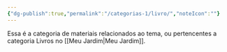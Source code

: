 ```yaml
---
{"dg-publish":true,"permalink":"/categorias-1/livro/","noteIcon":""}
---
```


Essa é a categoria de materiais relacionados ao tema, ou pertencentes a categoria Livros no [[Meu Jardim\|Meu Jardim]].

